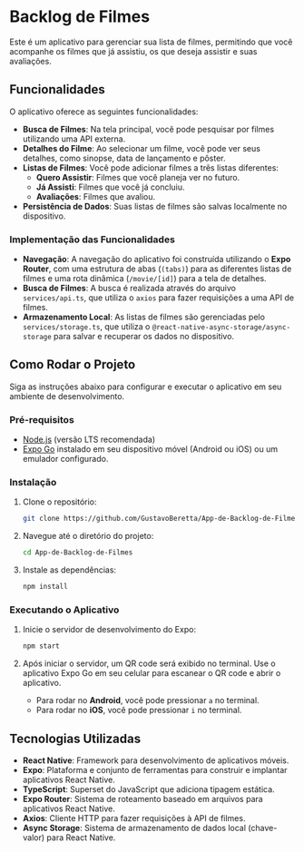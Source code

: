 # Backlog de Filmes

Este é um aplicativo para gerenciar sua lista de filmes, permitindo que você acompanhe os filmes que já assistiu, os que deseja assistir e suas avaliações.

## Funcionalidades

O aplicativo oferece as seguintes funcionalidades:

- **Busca de Filmes**: Na tela principal, você pode pesquisar por filmes utilizando uma API externa.
- **Detalhes do Filme**: Ao selecionar um filme, você pode ver seus detalhes, como sinopse, data de lançamento e pôster.
- **Listas de Filmes**: Você pode adicionar filmes a três listas diferentes:
  - **Quero Assistir**: Filmes que você planeja ver no futuro.
  - **Já Assisti**: Filmes que você já concluiu.
  - **Avaliações**: Filmes que avaliou.
- **Persistência de Dados**: Suas listas de filmes são salvas localmente no dispositivo.

### Implementação das Funcionalidades

- **Navegação**: A navegação do aplicativo foi construída utilizando o **Expo Router**, com uma estrutura de abas (`(tabs)`) para as diferentes listas de filmes e uma rota dinâmica (`/movie/[id]`) para a tela de detalhes.
- **Busca de Filmes**: A busca é realizada através do arquivo `services/api.ts`, que utiliza o `axios` para fazer requisições a uma API de filmes.
- **Armazenamento Local**: As listas de filmes são gerenciadas pelo `services/storage.ts`, que utiliza o `@react-native-async-storage/async-storage` para salvar e recuperar os dados no dispositivo.

## Como Rodar o Projeto

Siga as instruções abaixo para configurar e executar o aplicativo em seu ambiente de desenvolvimento.

### Pré-requisitos

- [Node.js](https://nodejs.org/) (versão LTS recomendada)
- [Expo Go](https://expo.dev/go) instalado em seu dispositivo móvel (Android ou iOS) ou um emulador configurado.

### Instalação

1. Clone o repositório:

   ```bash
   git clone https://github.com/GustavoBeretta/App-de-Backlog-de-Filmes.git
   ```

2. Navegue até o diretório do projeto:

   ```bash
   cd App-de-Backlog-de-Filmes
   ```

3. Instale as dependências:
   ```bash
   npm install
   ```

### Executando o Aplicativo

1. Inicie o servidor de desenvolvimento do Expo:

   ```bash
   npm start
   ```

2. Após iniciar o servidor, um QR code será exibido no terminal. Use o aplicativo Expo Go em seu celular para escanear o QR code e abrir o aplicativo.

   - Para rodar no **Android**, você pode pressionar `a` no terminal.
   - Para rodar no **iOS**, você pode pressionar `i` no terminal.

## Tecnologias Utilizadas

- **React Native**: Framework para desenvolvimento de aplicativos móveis.
- **Expo**: Plataforma e conjunto de ferramentas para construir e implantar aplicativos React Native.
- **TypeScript**: Superset do JavaScript que adiciona tipagem estática.
- **Expo Router**: Sistema de roteamento baseado em arquivos para aplicativos React Native.
- **Axios**: Cliente HTTP para fazer requisições à API de filmes.
- **Async Storage**: Sistema de armazenamento de dados local (chave-valor) para React Native.
